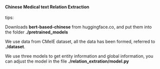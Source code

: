 #### Chinese Medical text Relation Extraction

tips:

Downloads **bert-based-chinese** from huggingface.co, and put them into the folder **./pretrained_models** 

We use data from CMeIE dataset, all the data has been formed, referred to **./dataset**.

We use three models to get entity information and global information, you can adjust the model in the file **./relation_extration/model.py**





